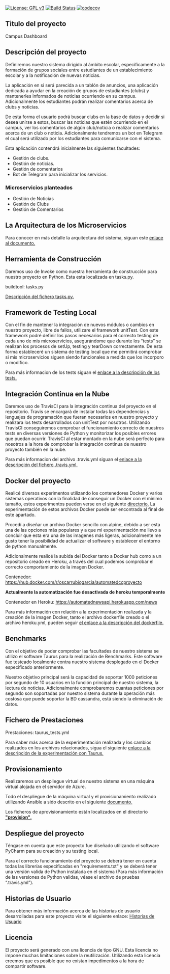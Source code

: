 [![License: GPL v3](https://img.shields.io/badge/License-GPLv3-blue.svg)](https://www.gnu.org/licenses/gpl-3.0)
[![Build Status](https://travis-ci.org/OscarRubioGarcia/CCProyecto.svg?branch=master)](https://travis-ci.org/OscarRubioGarcia/CCProyecto)
[![codecov](https://codecov.io/gh/OscarRubioGarcia/CCProyecto/branch/master/graph/badge.svg)](https://codecov.io/gh/OscarRubioGarcia/CCProyecto)

## Titulo del proyecto

Campus Dashboard

## Descripción del proyecto

Definiremos nuestro sistema dirigido al ámbito escolar, específicamente a la formación de grupos sociales entre estudiantes de un establecimiento escolar y a la notificación de nuevas noticias.

La aplicación en si será parecida a un tablón de anuncios, una aplicación dedicada a ayudar en la creación de grupos de estudiantes (clubs) y mantenerles informados de noticias ocurriendo en su campus. Adicionalmente los estudiantes podrán realizar comentarios acerca de clubs y noticias.

De esta forma el usuario podrá buscar clubs en la base de datos y decidir si desea unirse a estos, buscar las noticias que estén ocurriendo en el campus, ver los comentarios de algún club/noticia o realizar comentarios acerca de un club o noticia. Adicionalmente tendremos un bot en Telegram el cual será utilizado por los estudiantes para comunicarse con el sistema.

Esta aplicación contendrá inicialmente las siguientes facultades:
* Gestión de clubs. 
* Gestión de noticias.
* Gestión de comentarios
* Bot de Telegram para inicializar los servicios.

### Microservicios planteados

 * Gestión de Noticias
 * Gestión de Clubs
 * Gestión de Comentarios

## La Arquitectura de los Microservicios

Para conocer en más detalle la arquitectura del sistema, siguan este 
[enlace al documento.]( https://github.com/OscarRubioGarcia/CCProyecto/blob/master/docs/Arquitectura.md )

## Herramienta de Construcción

Daremos uso de Invoke como nuestra herramienta de construcción para nuestro proyecto en Python. Esta esta localizada en tasks.py.

buildtool: tasks.py

[Descripción del fichero tasks.py.]( https://github.com/OscarRubioGarcia/CCProyecto/blob/master/docs/DefinicionTasks.md )

## Framework de Testing Local

Con el fin de mantener la integración de nuevos módulos o cambios en nuestro proyecto, libre de fallos, utilizare el framework unitTest. Con este framework podré definir los pasos necesarios para el correcto testing de cada uno de mis microservicios, asegurándome que durante los “tests” se realizan los procesos de setUp, testing y tearDown correctamente. De esta forma estableceré un sistema de testing local que me permitirá comprobar si mis microservicios siguen siendo funcionales a medida que los incorporo o modifico.

Para más informacion de los tests siguan el 
[enlace a la descripción de los tests.]( https://github.com/OscarRubioGarcia/CCProyecto/blob/master/docs/Tests.md )

## Integración Continua en la Nube

Daremos uso de TravisCI para la integración continua del proyecto en el repositorio. Travis se encargará de instalar todas las dependencias y lenguajes de programación que fueran necesarios en nuestro proyecto y realizara los tests desarrollados con unitTest por nosotros. Utilizando TravisCI conseguiremos comprobar el funcionamiento correcto de nuestros tests en diversas versiones de Python y monitorizar los posibles errores que puedan ocurrir. TravisCI al estar montado en la nube será perfecto para nosotros a la hora de comprobar la integración continua de nuestro proyecto también en la nube.

Para más informacion del archivo .travis.yml siguan el 
[enlace a la descripción del fichero .travis.yml.]( https://github.com/OscarRubioGarcia/CCProyecto/blob/master/docs/Travis.md )

## Docker del proyecto

Realicé diversos experimentos utilizando los contenedores Docker y varios sistemas operativos con la finalidad de conseguir un Docker con el mínimo tamaño, estos experimentos pueden verse en el siguiente [directorio.]( https://github.com/OscarRubioGarcia/CC/tree/master/example) La experimentación de estos archivos Docker puede ser encontrada al final de este apartado.

Procedí a diseñar un archivo Docker sencillo con alpine, debido a ser esta una de las opciones más populares y a que mi experimentación me llevo a concluir que esta era una de las imagenes más ligeras, adicionalmente me gusto tener la posibilidad de actualizar el software y establecer el entorno de python manualmente.

Adicionalmente realicé la subida del Docker tanto a Docker hub como a un repositorio creado en Heroku, a través del cual podemos comprobar el correcto comportamiento de la imagen Docker.

Contenedor: https://hub.docker.com/r/oscarrubiogarcia/automatedccproyecto

**Actualmente la automatización fue desactivada de heroku temporalmente**

Contenedor en Heroku: https://automatednewsapi.herokuapp.com/news

Para más información con relación a la experimentación realizada y la creación de la imagen Docker, tanto el archivo dockerfile creado o el archivo heroku.yml, pueden seguir [el enlace a la descripción del dockerfile.]( https://github.com/OscarRubioGarcia/CCProyecto/blob/master/docs/Docker.md )

## Benchmarks

Con el objetivo de poder comprobar las facultades de nuestro sistema se utilizo el software Taurus para la realización de Benchmarks. Este software fue testeado localmente contra nuestro sistema desplegado en el Docker especificado anteriormente.

Nuestro objetivo principal será la capacidad de soportar 1000 peticiones por segundo de 10 usuarios en la función principal de nuestro sistema, la lectura de noticias. Adicionalmente comprobaremos cuantas peticiones por segundo son soportadas por nuestro sistema durante la operación más costosa que puede soportar la BD cassandra, está siendo la eliminación de datos.

## Fichero de Prestaciones

Prestaciones: taurus_tests.yml

Para saber más acerca de la experimentación realizada y los cambios realizados en los archivos relacionados, sigua el siguiente [enlace a la descripción de la experimentación con Taurus. ]( https://github.com/OscarRubioGarcia/CCProyecto/blob/master/docs/Taurus.md )

## Provisionamiento

Realizaremos un despliegue virtual de nuestro sistema en una máquina virtual alojada en el servidor de Azure.

Todo el despliegue de la máquina virtual y el provisionamiento realizado utilizando Ansible a sido descrito en el siguiente [documento.](https://github.com/OscarRubioGarcia/CCProyecto/blob/master/docs/Provisionamiento.md)

Los ficheros de aprovisionamiento están localizados en el directorio [**"provision"**.](https://github.com/OscarRubioGarcia/CCProyecto/tree/master/provision)

## Despliegue del proyecto

Téngase en cuenta que este proyecto fue diseñado utilizando el software PyCharm para su creación y su testing local.

Para el correcto funcionamiento del proyecto se deberá tener en cuenta todas las librerías especificadas en "requirements.txt" y se deberá tener una versión valida de Python instalada en el sistema (Para más información de las versiones de Python validas, véase el archivo de pruebas “.travis.yml”).

## Historias de Usuario

Para obtener más información acerca de las historias de usuario desarrolladas para este proyecto visite el siguiente enlace: 
[Historias de Usuario]( https://github.com/OscarRubioGarcia/CCProyecto/blob/master/docs/UserStories.md )

## Licencia

El proyecto será generado con una licencia de tipo GNU. Esta licencia no impone muchas limitaciones sobre la reutilización. Utilizando esta licencia creemos que es posible que no existan impedimentos a la hora de compartir software.
